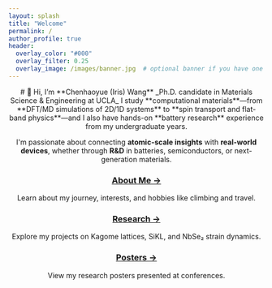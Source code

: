 ```yaml
---
layout: splash
title: "Welcome"
permalink: /
author_profile: true
header:
  overlay_color: "#000"
  overlay_filter: 0.25
  overlay_image: /images/banner.jpg  # optional banner if you have one
---
```

<div align="center">
# 👋 Hi, I’m **Chenhaoyue (Iris) Wang**
_Ph.D. candidate in Materials Science & Engineering at UCLA_ 
I study **computational materials**—from **DFT/MD simulations of 2D/1D systems** to **spin transport and flat-band physics**—and I also have hands-on **battery research** experience from my undergraduate years.

I'm passionate about connecting **atomic-scale insights** with **real-world devices**, whether through **R&D** in batteries, semiconductors, or next-generation materials.

<div class="feature__wrapper">
  <div class="feature__item">
    <h3><a href="/about/">About Me →</a></h3>
    <p>Learn about my journey, interests, and hobbies like climbing and travel.</p>
  </div>
  <div class="feature__item">
    <h3><a href="/research/">Research →</a></h3>
    <p>Explore my projects on Kagome lattices, SiKL, and NbSe₂ strain dynamics.</p>
  </div>
  <div class="feature__item">
    <h3><a href="/posters/">Posters →</a></h3>
    <p>View my research posters presented at conferences.</p>
  </div>
</div>
